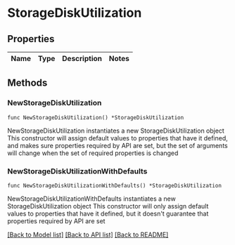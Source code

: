 # StorageDiskUtilization

## Properties

Name | Type | Description | Notes
------------ | ------------- | ------------- | -------------

## Methods

### NewStorageDiskUtilization

`func NewStorageDiskUtilization() *StorageDiskUtilization`

NewStorageDiskUtilization instantiates a new StorageDiskUtilization object
This constructor will assign default values to properties that have it defined,
and makes sure properties required by API are set, but the set of arguments
will change when the set of required properties is changed

### NewStorageDiskUtilizationWithDefaults

`func NewStorageDiskUtilizationWithDefaults() *StorageDiskUtilization`

NewStorageDiskUtilizationWithDefaults instantiates a new StorageDiskUtilization object
This constructor will only assign default values to properties that have it defined,
but it doesn't guarantee that properties required by API are set


[[Back to Model list]](../README.md#documentation-for-models) [[Back to API list]](../README.md#documentation-for-api-endpoints) [[Back to README]](../README.md)


